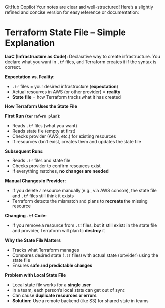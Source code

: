 GitHub Copilot
Your notes are clear and well-structured! Here’s a slightly refined and concise version for easy reference or documentation:

# Terraform State File – Simple Explanation

**IaaC (Infrastructure as Code):** Declarative way to create infrastructure. You declare what you want in `.tf` files, and Terraform creates it if the syntax is correct.

**Expectation vs. Reality:**
- `.tf` files = your desired infrastructure (**expectation**)
- Actual resources in AWS (or other provider) = **reality**
- **State file** = how Terraform tracks what it has created

**How Terraform Uses the State File**

**First Run (`terraform plan`):**
- Reads `.tf` files (what you want)
- Reads state file (empty at first)
- Checks provider (AWS, etc.) for existing resources
- If resources don’t exist, creates them and updates the state file

**Subsequent Runs:**
- Reads `.tf` files and state file
- Checks provider to confirm resources exist
- If everything matches, **no changes are needed**

**Manual Changes in Provider:**
- If you delete a resource manually (e.g., via AWS console), the state file and `.tf` files still think it exists
- Terraform detects the mismatch and plans to **recreate** the missing resource

**Changing `.tf` Code:**
- If you remove a resource from `.tf` files, but it still exists in the state file and provider, Terraform will plan to **destroy** it

**Why the State File Matters**
- Tracks what Terraform manages
- Compares desired state (`.tf` files) with actual state (provider) using the state file
- Ensures **safe and predictable changes**

**Problem with Local State File**
- Local state file works for a **single user**
- In a team, each person’s local state can get out of sync
- Can cause **duplicate resources or errors**
- **Solution:** Use a remote backend (like S3) for shared state in teams
